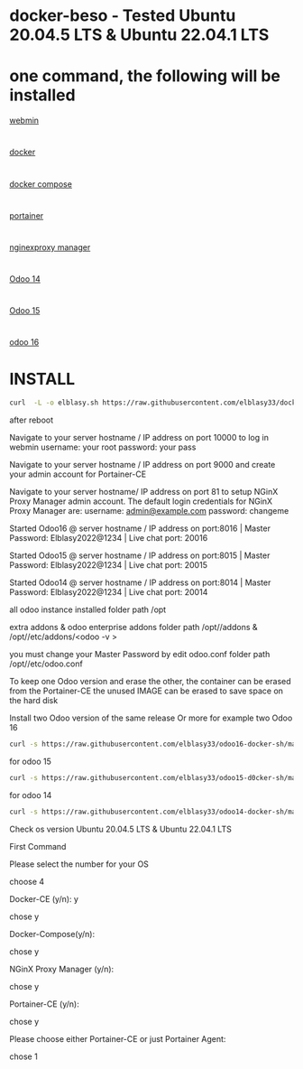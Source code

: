 # docker-beso - Tested  Ubuntu 20.04.5 LTS & Ubuntu 22.04.1 LTS
#  one command, the following will be installed
[ webmin](https://www.webmin.com/)
#
[ docker](https://www.docker.com/)
#
[ docker compose](https://docs.docker.com/engine/reference/commandline/compose/)
#
[portainer](https://docs.portainer.io/)
#
[ nginexproxy manager](https://nginxproxymanager.com/)
#
[ Odoo 14](https://www.odoo.com/documentation/14.0/)
#
[ Odoo 15](https://www.odoo.com/documentation/15.0/)
#
[odoo 16](https://www.odoo.com/documentation/16.0/)


# INSTALL
``` bash
curl  -L -o elblasy.sh https://raw.githubusercontent.com/elblasy33/docker-beso/main/elblasy.sh  && chmod +x elblasy.sh && ./elblasy.sh
```


<p>

after reboot 
 
Navigate to your server hostname / IP address on port 10000 to log in webmin
username: your root
password: your pass 
 
Navigate to your server hostname / IP address on port 9000 and create your admin account for Portainer-CE
 
Navigate to your server hostname/ IP address on port 81 to setup
NGinX Proxy Manager admin account.
The default login credentials for NGinX Proxy Manager are:
username: admin@example.com
password: changeme   
 
Started Odoo16 @ server hostname / IP address on port:8016 | Master Password: Elblasy2022@1234 | Live chat port: 20016
 
Started Odoo15 @ server hostname / IP address on port:8015 | Master Password: Elblasy2022@1234 | Live chat port: 20015
 
Started Odoo14 @ server hostname / IP address on port:8014 | Master Password: Elblasy2022@1234 | Live chat port: 20014

all odoo instance installed  folder path  /opt
 
extra addons & odoo enterprise addons  folder path /opt/<your-odoo-inst>/addons & /opt/<your-odoo-inst>/etc/addons/<odoo -v >
 
you must change your Master Password by edit odoo.conf folder path /opt/<your-odoo-inst>/etc/odoo.conf
 
 
To keep one Odoo version and erase  the other, the container can be erased from the Portainer-CE   the unused IMAGE  can be erased to save space on the hard disk


 </p>
 
 Install two Odoo version  of the same release  Or more
 for example  two Odoo 16 
``` bash
curl -s https://raw.githubusercontent.com/elblasy33/odoo16-docker-sh/main/run.sh | sudo bash -s  <odoo-name> <odoo port> <chat port> 
 ```
 for odoo 15
  ``` bash
 curl -s https://raw.githubusercontent.com/elblasy33/odoo15-d0cker-sh/main/run.sh | sudo bash -s <odoo-name> <odoo port> <chat port>
  ```
 for odoo 14 
  ``` bash
 curl -s https://raw.githubusercontent.com/elblasy33/odoo14-docker-sh/main/run.sh | sudo bash -s <odoo-name> <odoo port> <chat port>
   ```
 
Check os version Ubuntu 20.04.5 LTS & Ubuntu 22.04.1 LTS
 
 First Command

Please select the number for your OS
 
choose 4
 
Docker-CE (y/n): y
 
chose y
 
Docker-Compose(y/n):
 
chose y
 
NGinX Proxy Manager (y/n):
 
chose y
 
Portainer-CE (y/n):
 
chose y
 
Please choose either Portainer-CE or just Portainer Agent:
 
chose 1
 
 
 

 
   


     
        
        
        
        


